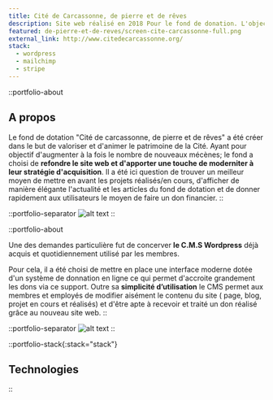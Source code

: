 ```yaml
---
title: Cité de Carcassonne, de pierre et de rêves
description: Site web réalisé en 2018 Pour le fond de donation. L'objectif est de valoriser le patrimoine historique et culturel.
featured: de-pierre-et-de-reves/screen-cite-carcassonne-full.png
external_link: http://www.citedecarcassonne.org/
stack:
  - wordpress
  - mailchimp
  - stripe
---
```


::portfolio-about

## A propos

Le fond de dotation "Cité de carcassonne, de pierre et de rêves" a été créer dans le but de valoriser et d'animer le patrimoine de la Cité. Ayant pour objectif d'augmenter à la fois le nombre de nouveaux mécènes; le fond a choisi de **refondre le site web et d'apporter une touche de moderniter à leur stratégie d'acquisition**. Il a été ici question de trouver un meilleur moyen de mettre en avant les projets réalisés/en cours, d'afficher de manière élégante l'actualité et les articles du fond de dotation et de donner rapidement aux utilisateurs le moyen de faire un don financier.
::

::portfolio-separator
![alt text](/img/portfolio/de-pierre-et-de-reves/screen-cite-carcassonne.png)
::

::portfolio-about

Une des demandes particulière fut de concerver **le C.M.S Wordpress** déjà acquis et quotidiennement utilisé par les membres.

Pour cela, il a été choisi de mettre en place une interface moderne dotée d'un système de donnation en ligne ce qui permet d'accroite grandement les dons via ce support.
Outre sa **simplicité d’utilisation** le CMS permet aux membres et employés de modifier aisément le contenu du site ( page, blog, projet en cours et réalisés) et d'être apte à recevoir et traité un don réalisé grâce au nouveau site web.
::

::portfolio-separator
![alt text](/img/portfolio/de-pierre-et-de-reves/screen-cite-carcassonne-full.png)
::

::portfolio-stack{:stack="stack"}

## Technologies

::
